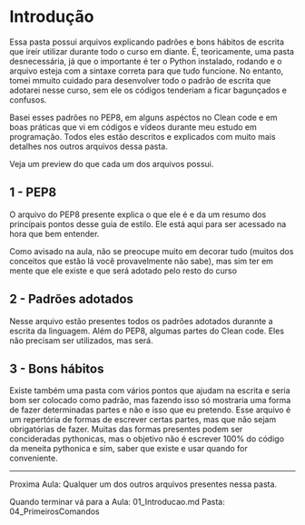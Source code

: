 # Introdução

Essa pasta possui arquivos explicando padrões e bons hábitos de escrita que ireir utilizar durante todo o curso em diante. É, teoricamente, uma pasta desnecessária, já que o importante é ter o Python instalado, rodando e o arquivo esteja com a sintaxe correta para que tudo funcione. No entanto, tomei mmuito cuidado para desenvolver todo o padrão de escrita que adotarei nesse curso, sem ele os códigos tenderiam a ficar bagunçados e confusos.

Basei esses padrões no PEP8, em alguns aspéctos no Clean code e em boas práticas que vi em códigos e vídeos durante meu estudo em programação. Todos eles estão descritos e explicados com muito mais detalhes nos outros arquivos dessa pasta. 

Veja um preview do que cada um dos arquivos possui.

## 1 - PEP8

O arquivo do PEP8 presente explica o que ele é e da um resumo dos princípais pontos desse guia de estilo. Ele está aqui para ser acessado na hora que bem entender. 

Como avisado na aula, não se preocupe muito em decorar tudo (muitos dos conceitos que estão lá você provavelmente não sabe), mas sim ter em mente que ele existe e que será adotado pelo resto do curso

## 2 - Padrões adotados

Nesse arquivo estão presentes todos os padrões adotados durannte a escrita da linguagem. Além do PEP8, algumas partes do Clean code. Eles não precisam ser utilizados, mas será.

## 3 - Bons hábitos

Existe também uma pasta com vários pontos que ajudam na escrita e seria bom ser colocado como padrão, mas fazendo isso só mostraria uma forma de fazer determinadas partes e não e isso que eu pretendo. Esse arquivo é um repertória de formas de escrever certas partes, mas que não sejam obrigatórias de fazer. Muitas das formas presentes podem ser concideradas pythonicas, mas o objetivo não é escrever 100% do código da meneita pythonica e sim, saber que existe e usar quando for conveniente.

---
Proxima Aula: Qualquer um dos outros arquivos presentes nessa pasta. 

Quando terminar vá para a Aula: 01_Introducao.md Pasta: 04_PrimeirosComandos

